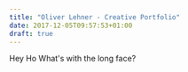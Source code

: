 ```yaml
---
title: "Oliver Lehner - Creative Portfolio"
date: 2017-12-05T09:57:53+01:00
draft: true
---
```

Hey Ho What's with the long face?
